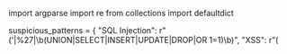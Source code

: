 import argparse
import re
from collections import defaultdict

suspicious_patterns = {
    "SQL Injection": r"('|%27|\b(UNION|SELECT|INSERT|UPDATE|DROP|OR 1=1)\b)",
    "XSS": r"(<script>|%3Cscript%3E)",
    "Directory Traversal": r"\.\./|\%2e\%2e"
}

ip_count = defaultdict(int)
flagged_requests = []

def analyze_log(logfile):
    with open(logfile, "r", encoding="utf-8", errors="ignore") as f:
        for line in f:
            ip_match = re.match(r"(\d+\.\d+\.\d+\.\d+)", line)
            if ip_match:
                ip = ip_match.group(1)
                ip_count[ip] += 1

            for attack_type, pattern in suspicious_patterns.items():
                if re.search(pattern, line, re.IGNORECASE):
                    flagged_requests.append((attack_type, line.strip()))
                    break

def generate_report(output_file=None):
    print("\n🛡️ Top IPs by Request Count:")
    for ip, count in sorted(ip_count.items(), key=lambda x: x[1], reverse=True)[:10]:
        print(f"{ip} → {count} requests")

    print("\n🚨 Suspicious Requests Found:")
    for attack, line in flagged_requests:
        print(f"[{attack}] {line[:100]}...")

    if output_file:
        with open(output_file, "w") as f:
            f.write("Top IPs:\n")
            for ip, count in sorted(ip_count.items(), key=lambda x: x[1], reverse=True)[:10]:
                f.write(f"{ip} → {count} requests\n")

            f.write("\nSuspicious Requests:\n")
            for attack, line in flagged_requests:
                f.write(f"[{attack}] {line}\n")

        print(f"\n📁 Report saved to: {output_file}")

def main():
    parser = argparse.ArgumentParser(description="🧠 Log Analyzer - Detect Suspicious IPs and Attacks")
    parser.add_argument("-f", "--file", required=True, help="Path to web server access log file")
    parser.add_argument("-o", "--output", help="Output file to save report")
    args = parser.parse_args()

    analyze_log(args.file)
    generate_report(args.output)

if __name__ == "__main__":
    main()
